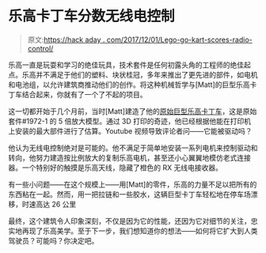 # 乐高卡丁车分数无线电控制

> 原文:[https://hack aday . com/2017/12/01/Lego-go-kart-scores-radio-control/](https://hackaday.com/2017/12/01/lego-go-kart-scores-radio-control/)

乐高一直是玩耍和学习的绝佳玩具，技术套件是任何初露头角的工程师的绝佳起点。乐高并不满足于他们的塑料、块状桂冠，多年来推出了更先进的部件，如电机和电池组，以允许建筑商推动他们的创作。将这种机械哲学与[Matt]的巨型乐高卡丁车结合起来，你就有了一个了不起的项目。

这一切都开始于几个月前，当时[Matt]建造了他的[原始巨型乐高卡丁车](https://hackaday.com/2017/08/25/quintuple-sized-lego-go-kart/)，这是原始套件#1972-1 的 5 倍放大模型。通过 3D 打印的奇迹，他已经根据他能在打印机上安装的最大部件进行了估算。Youtube 视频导致评论者问——它能被驱动吗？

他认为无线电控制绝对是可能的。他不满足于简单地安装一系列电机来控制驱动和转向，他努力建造按比例放大的复制乐高电机，甚至还小心翼翼地模仿老式连接器。一个特别好的触摸是乐高天线，隐藏了橙色的 RX 无线电接收器。

有一些小问题——在这个规模上——用[Matt]的零件，乐高的力量不足以把所有的东西粘在一起。然而，用一把拉链和一些胶水，这辆巨型卡丁车轻松地在停车场漂移，时速高达 26 公里

最终，这个建筑令人印象深刻，不仅是因为它的性能，还因为它对细节的关注，忠实地再现了乐高美学。至于下一步，我们想知道你的想法——如何将它扩大到人类驾驶员？可能吗？你决定吧。